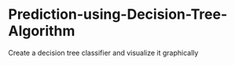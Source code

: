 # Prediction-using-Decision-Tree-Algorithm
Create a decision tree classifier and visualize it graphically
